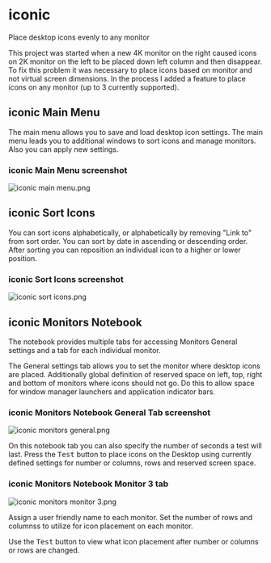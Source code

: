 # iconic
Place desktop icons evenly to any monitor

This project was started when a new 4K monitor on the right caused icons on 2K monitor on the left to be placed down left column and then disappear. To fix this problem it was necessary to place icons based on monitor and not virtual screen dimensions. In the process I added a feature to place icons on any monitor (up to 3 currently supported).

## iconic Main Menu

The main menu allows you to save and load desktop icon settings. The main menu leads you to additional windows to sort icons and manage monitors. Also you can apply new settings.

### iconic Main Menu screenshot

![iconic main menu.png](https://i.stack.imgur.com/PgERol.png)

## iconic Sort Icons

You can sort icons alphabetically, or alphabetically by removing "Link to" from sort order. You can sort by date in ascending or descending order. After sorting you can reposition an individual icon to a higher or lower position.

### iconic Sort Icons screenshot

![iconic sort icons.png](https://i.stack.imgur.com/ptGvCl.png)

## iconic Monitors Notebook

The notebook provides multiple tabs for accessing Monitors General settings and a tab for each individual monitor.

The General settings tab allows you to set the monitor where desktop icons are placed. Additionally global definition of reserved space on left, top, right and bottom of monitors where icons should not go. Do this to allow space for window manager launchers and application indicator bars.

### iconic Monitors Notebook General Tab screenshot

![iconic monitors general.png](https://i.stack.imgur.com/ItW6Cl.png)

On this notebook tab you can also specify the number of seconds a test will last. Press the <kbd>Test</kbd> button to place icons on the Desktop using currently defined settings for number or columns, rows and reserved screen space.

### iconic Monitors Notebook Monitor 3 tab

![iconic monitors monitor 3.png](https://i.stack.imgur.com/nADAjl.png)

Assign a user friendly name to each monitor. Set the number of rows and columnss to utilize for icon placement on each monitor.

Use the <kbd>Test</kbd> button to view what icon placement after number or columns or rows are changed.
